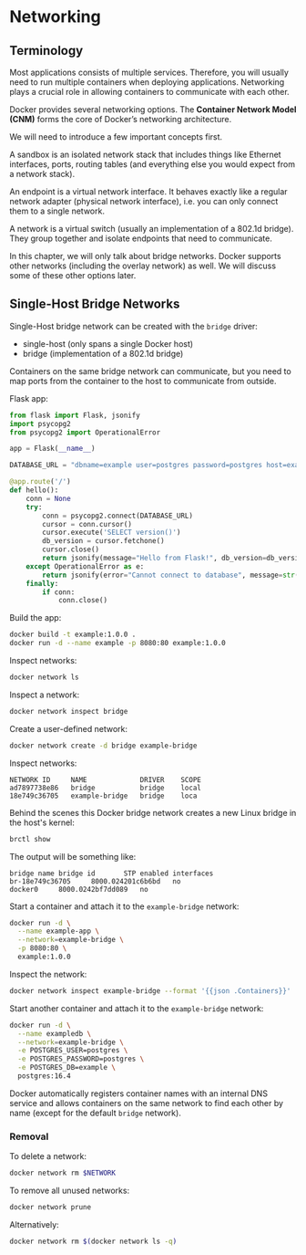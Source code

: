# Networking

## Terminology

Most applications consists of multiple services.
Therefore, you will usually need to run multiple containers when deploying applications.
Networking plays a crucial role in allowing containers to communicate with each other.

Docker provides several networking options.
The **Container Network Model (CNM)** forms the core of Docker’s networking architecture.

We will need to introduce a few important concepts first.

A sandbox is an isolated network stack that includes things like Ethernet interfaces, ports, routing tables (and everything else you would expect from a network stack).

An endpoint is a virtual network interface.
It behaves exactly like a regular network adapter (physical network interface), i.e. you can only connect them to a single network.

A network is a virtual switch (usually an implementation of a 802.1d bridge).
They group together and isolate endpoints that need to communicate.

In this chapter, we will only talk about bridge networks.
Docker supports other networks (including the overlay network) as well.
We will discuss some of these other options later.

## Single-Host Bridge Networks

Single-Host bridge network can be created with the `bridge` driver:

- single-host (only spans a single Docker host)
- bridge (implementation of a 802.1d bridge)

Containers on the same bridge network can communicate, but you need to map ports from the container to the host to communicate from outside.

Flask app:

```python
from flask import Flask, jsonify
import psycopg2
from psycopg2 import OperationalError

app = Flask(__name__)

DATABASE_URL = "dbname=example user=postgres password=postgres host=exampledb"

@app.route('/')
def hello():
    conn = None
    try:
        conn = psycopg2.connect(DATABASE_URL)
        cursor = conn.cursor()
        cursor.execute('SELECT version()')
        db_version = cursor.fetchone()
        cursor.close()
        return jsonify(message="Hello from Flask!", db_version=db_version)
    except OperationalError as e:
        return jsonify(error="Cannot connect to database", message=str(e))
    finally:
        if conn:
            conn.close()
```

Build the app:

```sh
docker build -t example:1.0.0 .
docker run -d --name example -p 8080:80 example:1.0.0
```

Inspect networks:

```sh
docker network ls
```

Inspect a network:

```sh
docker network inspect bridge
```

Create a user-defined network:

```sh
docker network create -d bridge example-bridge
```

Inspect networks:

```
NETWORK ID     NAME             DRIVER    SCOPE
ad7897738e86   bridge           bridge    local
18e749c36705   example-bridge   bridge    loca
```

Behind the scenes this Docker bridge network creates a new Linux bridge in the host's kernel:

```sh
brctl show
```

The output will be something like:

```
bridge name	bridge id		STP enabled	interfaces
br-18e749c36705		8000.024201c6b6bd	no
docker0		8000.0242bf7dd089	no
```

Start a container and attach it to the `example-bridge` network:

```sh
docker run -d \
  --name example-app \
  --network=example-bridge \
  -p 8080:80 \
  example:1.0.0
```

Inspect the network:

```sh
docker network inspect example-bridge --format '{{json .Containers}}'
```

Start another container and attach it to the `example-bridge` network:

```sh
docker run -d \
  --name exampledb \
  --network=example-bridge \
  -e POSTGRES_USER=postgres \
  -e POSTGRES_PASSWORD=postgres \
  -e POSTGRES_DB=example \
  postgres:16.4
```

Docker automatically registers container names with an internal DNS service and allows containers on the same network to find each other by name (except for the default `bridge` network).

### Removal

To delete a network:

```sh
docker network rm $NETWORK
```

To remove all unused networks:

```sh
docker network prune
```

Alternatively:

```sh
docker network rm $(docker network ls -q)
```
